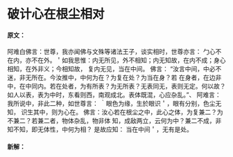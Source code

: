 # 破计心在根尘相对

#### 原文：

阿难白佛言：世尊，我亦闻佛与文殊等诸法王子，谈实相时，世尊亦言： 勹心不在内，亦不在外。＇如我思惟：内无所见，外不相知；内无知故，在内不成；身心相知，在外非义；今相知故，
复内无见，当在中间。
佛言： “汝言中间，中必不迷，非无所在。今汝推中，中何为在？为复在处？为当在身？若
在身者，在边非中，在中同内。若在处者，为有所表？为无所表？无表同无，表则无定。何以故？
如人以表，表为中时，东看则西，南观成北。表体既混，心应杂乱。”、
阿难言：我所说中，非此二种，如世尊言： ｀眼色为缘，生於眼识＇，眼有分别，色尘无知，
识生其中，则为心在。
佛言：汝心若在根尘之中，此心之体，为复兼二？为不兼二？若兼二者，物体杂乱，物非体
知，成敌两立，云何为中？兼二不成，非知不知，即无体性，中何为相？
是故应知： 当在中间＇，无有是处。

#### 新解：

